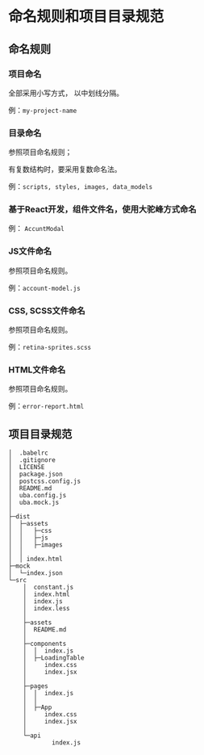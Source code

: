 
# 命名规则和项目目录规范

## 命名规则
### 项目命名

全部采用小写方式， 以中划线分隔。

例：`my-project-name`

### 目录命名

参照项目命名规则；

有复数结构时，要采用复数命名法。

例：`scripts, styles, images, data_models`

### 基于React开发，组件文件名，使用大驼峰方式命名

例： `AccuntModal`

### JS文件命名

参照项目命名规则。

例：`account-model.js`
### CSS, SCSS文件命名

参照项目命名规则。

例：`retina-sprites.scss`
### HTML文件命名

参照项目命名规则。

例：`error-report.html`

## 项目目录规范

```
│  .babelrc
│  .gitignore
│  LICENSE
│  package.json
│  postcss.config.js
│  README.md
│  uba.config.js
│  uba.mock.js
│
├─dist
│  ├─assets
│  │   ├─css
│  │   ├─js
│  │   ├─images
│  │     
│  │ index.html
├─mock
│  └─index.json
└─src
    │  constant.js
    │  index.html
    │  index.js
    │  index.less
    │
    ├─assets
    │  README.md
    │
    ├─components
    │  │  index.js
    │  ├─LoadingTable
    │     index.css
    │     index.jsx
    │
    ├─pages
    │  │  index.js
    │  │
    │  ├─App
    │     index.css
    │     index.jsx
    │  
    └─api
            index.js
```
